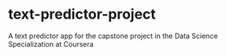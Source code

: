 # text-predictor-project
A text predictor app for the capstone project in the Data Science Specialization at Coursera
